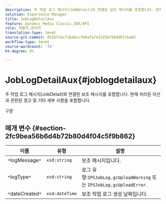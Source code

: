 ```yaml
---
description: 주 작업 로그 메시지(JobDetail)와 연결된 보조 메시지를 포함합니다. 현재 처리된 자산과 관련된 경고 및 기타 세부 사항을 포함합니다.
solution: Experience Manager
title: JobLogDetailAux
feature: Dynamic Media Classic,SDK/API
role: 개발자,관리자
translation-type: tm+mt
source-git-commit: 052bfcbcf1bd4ccf60afa7e3325bf58dd07cba85
workflow-type: tm+mt
source-wordcount: '72'
ht-degree: 6%

---
```



# JobLogDetailAux{#joblogdetailaux}

주 작업 로그 메시지(JobDetail)와 연결된 보조 메시지를 포함합니다. 현재 처리된 자산과 관련된 경고 및 기타 세부 사항을 포함합니다.

구문

## 매개 변수 {#section-2fc9bea56b6d4b72b80d4f04c5f9b862}

| 이름 | 유형 | 설명 |
|---|---|---|
| `*`logMessage`*` | `xsd:string` | 보조 메시지입니다. |
| `*`logType`*` | `xsd:string` | 로그 유형:`IPSJobLog.gcUploadWarning` 또는 `IPSJobLog.gcUploadError`. |
| `*`dateCreated`*` | `xsd:dateTime` | 보조 작업 로그 생성 날짜입니다. |

